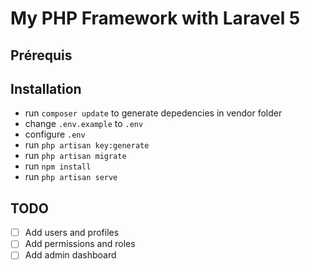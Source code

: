 # My PHP Framework with Laravel 5

## Prérequis

## Installation


* run `composer update` to generate depedencies in vendor folder
* change `.env.example` to `.env`
* configure `.env`
* run `php artisan key:generate`
* run `php artisan migrate`
* run `npm install`
* run `php artisan serve`

## TODO

- [ ] Add users and profiles
- [ ] Add permissions and roles
- [ ] Add admin dashboard